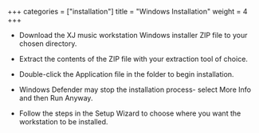 +++
categories = ["installation"]
title = "Windows Installation"
weight = 4
+++

* Download the XJ music workstation Windows installer ZIP file to your chosen directory. 

* Extract the contents of the ZIP file with your extraction tool of choice.

* Double-click the Application file in the folder to begin installation.

* Windows Defender may stop the installation process- select More Info and then Run Anyway.

* Follow the steps in the Setup Wizard to choose where you want the workstation to be installed.
